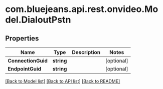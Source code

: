 # com.bluejeans.api.rest.onvideo.Model.DialoutPstn
## Properties

Name | Type | Description | Notes
------------ | ------------- | ------------- | -------------
**ConnectionGuid** | **string** |  | [optional] 
**EndpointGuid** | **string** |  | [optional] 

[[Back to Model list]](../README.md#documentation-for-models) [[Back to API list]](../README.md#documentation-for-api-endpoints) [[Back to README]](../README.md)

